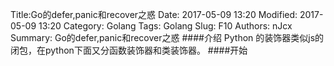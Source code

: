 Title:Go的defer,panic和recover之惑
Date: 2017-05-09 13:20
Modified: 2017-05-09 13:20
Category: Golang
Tags: Golang
Slug: F10
Authors: nJcx
Summary: Go的defer,panic和recover之惑
####介绍
Python 的装饰器类似js的闭包，在python下面又分函数装饰器和类装饰器。
####开始
